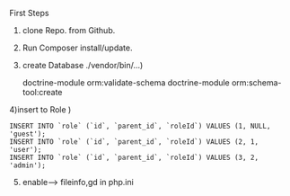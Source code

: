 First Steps

1) clone Repo. from Github. 

2) Run Composer install/update.


3) create Database ./vendor/bin/...)

    doctrine-module orm:validate-schema
    doctrine-module orm:schema-tool:create


4)insert to  Role )

    INSERT INTO `role` (`id`, `parent_id`, `roleId`) VALUES (1, NULL, 'guest');
    INSERT INTO `role` (`id`, `parent_id`, `roleId`) VALUES (2, 1, 'user');
    INSERT INTO `role` (`id`, `parent_id`, `roleId`) VALUES (3, 2, 'admin');

5) enable--> fileinfo,gd in php.ini